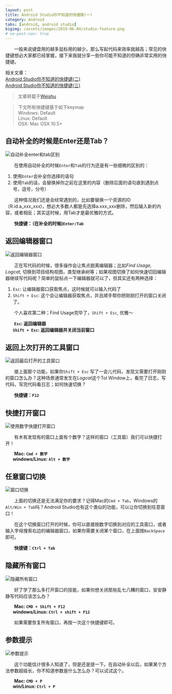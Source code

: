 ```yaml
---
layout: post
title: Android Studio你不知道的快捷键(一)
category: Android
tabs: [android, android studio]
bigimg: /assets/images/2019-06-04/studio-feature.png
# no-post-nav: true
---
```


&#160; &#160; &#160; &#160;一般来说键盘用的越多鼠标用的越少，那么写起代码来效率就越高；常见的快捷键想必大家都已经掌握，接下来我就分享一些你可能不知道的但确非常实用的快捷键。

相关文章：  
[Android Studio你不知道的快捷键(二)](https://cuiyiming007.github.io/android/2019/06/05/android-studio-hotkey-2.html)  
[Android Studio你不知道的快捷键(三)](https://cuiyiming007.github.io/android/2019/06/10/android-studio-hotkey-3.html)

>文章转载于[Weishu](http://weishu.me/2015/12/11/shortcut-of-android-studio-you-may-not-know/)

>下文所有快捷键基于如下keymap  
>Windows: Default  
>Linux: Default  
>OSX: Mac OSX 10.5+

## 自动补全的时候是Enter还是Tab？

![自动补全enter和tab区别](https://raw.githubusercontent.com/cuiyiming007/cuiyiming007.github.io.assets/master/images/2019-06-04/blog-1.gif "自动补全enter和tab区别")

&#160; &#160; &#160; &#160;在使用自动补全的时候`Enter`和`Tab`的行为还是有一些细微的区别的：  
1. 使用`Enter`会补全你选择的语句  
2. 使用`Tab`的话，会替换掉你之前在这里的内容（删除后面的语句直到遇到点号，逗号，分号）  

&#160; &#160; &#160; &#160;这种情况我们还是会经常遇到的，比如要替换一个资源的ID（R.id.a_xxx_xxx)，想必大多数人都是先选择a.xxx_xxx删除，然后输入新的内容，或者相反；其实这时候，用Tab才是最优雅的方式。

&#160; &#160; &#160; &#160;**快捷键：（在补全的时候)`Enter/Tab`**

## 返回编辑器窗口

![返回编辑器窗口](https://raw.githubusercontent.com/cuiyiming007/cuiyiming007.github.io.assets/master/images/2019-06-04/blog-2.gif "返回编辑器窗口")

&#160; &#160; &#160; &#160;正在写代码的时候，很多操作会让焦点脱离编辑器；比如*Find Usage, Logcat,* 切换到项目结构视图，类型继承树等；如果视图切换了如何快速切回编辑器继续写代码呢？简单的鼠标点一下编辑器就可以了，但其实还有两种选择：

1. `Esc`: 让编辑器窗口获取焦点，这时候就可以输入代码了  
2. `Shift + Esc`: 这个会让编辑器获取焦点，并且顺手帮你把刚刚打开的窗口关闭了。

&#160; &#160; &#160; &#160;个人喜欢第二种；Find Usage完毕了，`Shift + Esc`, 优雅～

&#160; &#160; &#160; &#160;**`Esc`: 返回编辑器  
&#160; &#160; &#160; &#160;`Shift + Esc`: 返回编辑器并关闭当前窗口**

## 返回上次打开的工具窗口

![返回最后打开的工具窗口](https://raw.githubusercontent.com/cuiyiming007/cuiyiming007.github.io.assets/master/images/2019-06-04/blog-3.gif "返回最后打开的工具窗口")

&#160; &#160; &#160; &#160;接上面那个功能，如果你`Shift + Esc` 写了一会儿代码，发现又需要打开刚刚的窗口怎么办？这种场景通常发生在*Logcat*这个Tol Window上，看完了日志，写代码，写完代码看日志；如何快速切换？

&#160; &#160; &#160; &#160;**快捷键：`F12`**

## 快捷打开窗口

![使用数字快捷打开窗口](https://raw.githubusercontent.com/cuiyiming007/cuiyiming007.github.io.assets/master/images/2019-06-04/blog-4.gif "使用数字快捷打开窗口")

&#160; &#160; &#160; &#160;有木有发现有的窗口上面有个数字？这样的窗口（工具窗）我们可以快捷打开！

&#160; &#160; &#160; &#160;**Mac: `Cmd + 数字`  
&#160; &#160; &#160; &#160;windows/Linux: `Alt + 数字`**

## 任意窗口切换

![窗口切换](https://raw.githubusercontent.com/cuiyiming007/cuiyiming007.github.io.assets/master/images/2019-06-04/blog-5.gif "窗口切换")

&#160; &#160; &#160; &#160;上面的切换还是无法满足你的要求？记得Mac的`Cmd + Tab`，Windows的`Alt/Win + Tab`吗？Android Studio也有这个类似的功能，可以让你切换到任意窗口！

&#160; &#160; &#160; &#160;在这个切换窗口打开的时候，你可以直接按数字切换到对应的工具窗口，或者输入字母搜索右边的编辑器窗口，如果你需要关闭某个窗口，在上面按`BackSpace`即可。

&#160; &#160; &#160; &#160;**快捷键：`Ctrl + Tab`**

## 隐藏所有窗口

![隐藏所有窗口](https://raw.githubusercontent.com/cuiyiming007/cuiyiming007.github.io.assets/master/images/2019-06-04/blog-6.gif "隐藏所有窗口")

&#160; &#160; &#160; &#160;好了学了那么多打开窗口的技能，如果你想关闭那些乱七八糟的窗口，安安静静写代码应该怎么办？

&#160; &#160; &#160; &#160;**Mac: `CMD + Shift + F12`  
&#160; &#160; &#160; &#160;windows/Linux: `Ctrl + shift + F12`**  

&#160; &#160; &#160; &#160;如果需要恢复所有窗口，再按一次这个快捷键即可。

## 参数提示

![参数提示](https://raw.githubusercontent.com/cuiyiming007/cuiyiming007.github.io.assets/master/images/2019-06-04/blog-7.gif "参数提示")

&#160; &#160; &#160; &#160;这个功能估计很多人知道了，但是还是提一下。在自动补全以后，如果某个方法参数超级长，你不知道参数是什么怎么办？可以试试这个。

&#160; &#160; &#160; &#160;**Mac: `CMD + P`  
&#160; &#160; &#160; &#160;win/Linux: `Ctrl + P`**